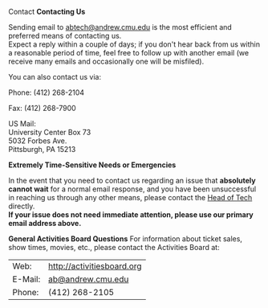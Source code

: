 Contact
**Contacting Us**

Sending email to <a
  href="&#109;&#x61;&#105;&#x6c;&#x74;&#111;&#58;&#x61;&#x62;&#x74;&#101;&#99;&#104;&#x40;&#x61;&#x6e;&#100;&#x72;&#101;&#119;&#46;&#99;&#x6d;&#x75;&#x2e;&#101;&#x64;&#x75;">
&#x61;&#x62;&#x74;&#101;&#99;&#104;&#x40;&#x61;&#x6e;&#100;&#x72;&#101;&#119;&#46;&#99;&#x6d;&#x75;&#x2e;&#101;&#x64;&#x75;</a>
is the most
efficient and preferred means of contacting us.<br>
Expect a reply within a couple of days; if you don't hear back from us
within a reasonable period of time, feel free to follow up with another
email (we receive many emails and occasionally one will be misfiled).  
  
You can also contact us via:  

Phone: (412) 268-2104

Fax: (412) 268-7900

US Mail:  
    University Center Box 73  
    5032 Forbes Ave.  
    Pittsburgh, PA 15213  
  
**Extremely Time-Sensitive Needs or Emergencies**

In the event that you need to contact us regarding an issue that <b>absolutely
cannot wait</b> for a normal email response, and you have been unsuccessful
in reaching us through any other means, please contact the [Head of Tech](/crew) directly.<br>
**If your issue does not need immediate attention, please use our
  primary email address above.**

**General Activities Board Questions**
For information about ticket sales, show times, movies, etc., please contact
the Activities Board at:  
<table border="0" cellpadding="5">
<tr>
  <td>Web:</td>
  <td><a href="http://activitiesboard.org/" target="_blank">http://activitiesboard.org</a>
  </td>
</tr>
<tr>
  <td>E-Mail:</td>
  <td><a
      href='&#109;ai&#108;to&#58;ab&#64;&#97;%6E&#100;r%65w&#46;c%6&#68;&#37;75&#46;%65du'>
    &#97;b&#64;a&#110;d&#114;ew&#46;cmu&#46;&#101;&#100;u</a></td>
</tr>
<tr>
  <td>Phone:</td>
  <td>(412) 268-2105</td>
</tr>
</table>
